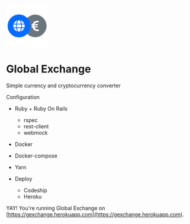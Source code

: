 
![Repo List](public/favicon.ico) 
# Global Exchange

Simple currency and cryptocurrency converter


Configuration

- Ruby + Ruby On Rails
  - rspec
  - rest-client
  - webmock
  
- Docker
- Docker-compose

- Yarn

- Deploy
  - Codeship
  - Heroku

YAY! You're running Global Exchange on [https://gexchange.herokuapp.com](https://gexchange.herokuapp.com).
